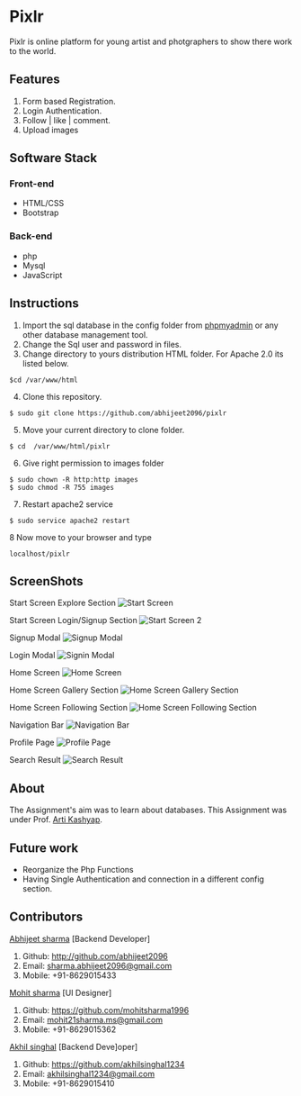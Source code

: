 # Pixlr
Pixlr is online platform for young artist and photgraphers to show there work to the world.

## Features
1. Form based Registration.
2. Login Authentication.
3. Follow | like | comment.
4. Upload images

## Software Stack

### Front-end
* HTML/CSS
* Bootstrap

### Back-end
* php
* Mysql
* JavaScript

## Instructions
1. Import the sql database in the config folder from [phpmyadmin](https://www.phpmyadmin.net/) or any other database management tool.
2. Change the Sql user and password in files.
3. Change directory to yours distribution HTML folder. For Apache 2.0 its listed below.
```
$cd /var/www/html
```
4. Clone this repository.
```
$ sudo git clone https://github.com/abhijeet2096/pixlr
```
5. Move your current directory to clone folder.
```
$ cd  /var/www/html/pixlr
```
6. Give right permission to images folder
```
$ sudo chown -R http:http images
$ sudo chmod -R 755 images
```
7. Restart apache2 service
```
$ sudo service apache2 restart
```
8 Now move to your browser and type
```
localhost/pixlr
```

## ScreenShots
Start Screen Explore Section
![Start Screen](screenshots/login_screen1.png?raw=true "Start Screen")

Start Screen Login/Signup Section
![Start Screen 2](screenshots/login_screen2.png?raw=true "Start Screen")

Signup Modal
![Signup Modal](screenshots/signup_modal.png?raw=true "Signup Modal")

Login Modal
![Signin Modal](screenshots/login_modal.png?raw=true "Login Modal")

Home Screen
![Home Screen](screenshots/homescreen_mainlayout.png?raw=true "Home Screen")

Home Screen Gallery Section
![Home Screen Gallery Section](screenshots/home_gallareytab.png?raw=true "Home Screen Gallery Section")

Home Screen Following Section
![Home Screen Following Section](screenshots/following_tab.png?raw=true "Home Screen Following Section")

Navigation Bar
![Navigation Bar](screenshots/sidebar.png?raw=true "Navigation Bar")

Profile Page
![Profile Page](screenshots/profile_page.png?raw=true "Profile Page")


Search Result
![Search Result](screenshots/search_page.png?raw=true "Search Result")

## About
The Assignment's aim was to learn about databases. This Assignment was under Prof. [ Arti Kashyap](http://faculty.iitmandi.ac.in/~arti/).

## Future work
* Reorganize the Php Functions
* Having Single Authentication and connection in a different config section.

## Contributors

[Abhijeet sharma](http://students.iitmandi.ac.in/~abhijeet_sharma) [Backend Developer]
1. Github: http://github.com/abhijeet2096
2. Email: sharma.abhijeet2096@gmail.com
3. Mobile: +91-8629015433

[Mohit sharma](https://www.facebook.com/profile.php?id=100009376469653) [UI Designer]
1. Github: https://github.com/mohitsharma1996
2. Email: mohit21sharma.ms@gmail.com
3. Mobile: +91-8629015362

[Akhil singhal](https://www.facebook.com/akhilsinghal1234) [Backend Deve]oper]
1. Github: https://github.com/akhilsinghal1234
2. Email: akhilsinghal1234@gmail.com
3. Mobile: +91-8629015410
